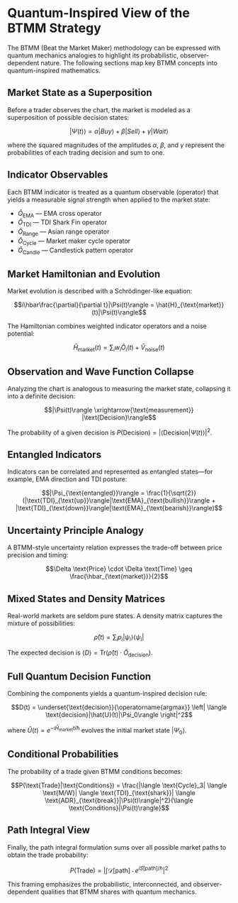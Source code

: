# Quantum-Inspired View of the BTMM Strategy

The BTMM (Beat the Market Maker) methodology can be expressed with quantum mechanics analogies to highlight its probabilistic, observer-dependent nature. The following sections map key BTMM concepts into quantum-inspired mathematics.

## Market State as a Superposition

Before a trader observes the chart, the market is modeled as a superposition of possible decision states:

$$|\Psi(t)\rangle = \alpha|Buy\rangle + \beta|Sell\rangle + \gamma|Wait\rangle$$

where the squared magnitudes of the amplitudes $\alpha$, $\beta$, and $\gamma$ represent the probabilities of each trading decision and sum to one.

## Indicator Observables

Each BTMM indicator is treated as a quantum observable (operator) that yields a measurable signal strength when applied to the market state:

- $\hat{O}_{\text{EMA}}$ — EMA cross operator
- $\hat{O}_{\text{TDI}}$ — TDI Shark Fin operator
- $\hat{O}_{\text{Range}}$ — Asian range operator
- $\hat{O}_{\text{Cycle}}$ — Market maker cycle operator
- $\hat{O}_{\text{Candle}}$ — Candlestick pattern operator

## Market Hamiltonian and Evolution

Market evolution is described with a Schrödinger-like equation:

$$i\hbar\frac{\partial}{\partial t}|\Psi(t)\rangle = \hat{H}_{\text{market}}(t)|\Psi(t)\rangle$$

The Hamiltonian combines weighted indicator operators and a noise potential:

$$\hat{H}_{\text{market}}(t) = \sum_i w_i \hat{O}_i(t) + \hat{V}_{\text{noise}}(t)$$

## Observation and Wave Function Collapse

Analyzing the chart is analogous to measuring the market state, collapsing it into a definite decision:

$$|\Psi(t)\rangle \xrightarrow{\text{measurement}} |\text{Decision}\rangle$$

The probability of a given decision is $P(\text{Decision}) = |\langle \text{Decision}|\Psi(t)\rangle|^2$.

## Entangled Indicators

Indicators can be correlated and represented as entangled states—for example, EMA direction and TDI posture:

$$|\Psi_{\text{entangled}}\rangle = \frac{1}{\sqrt{2}}(|\text{TDI}_{\text{up}}\rangle|\text{EMA}_{\text{bullish}}\rangle + |\text{TDI}_{\text{down}}\rangle|\text{EMA}_{\text{bearish}}\rangle)$$

## Uncertainty Principle Analogy

A BTMM-style uncertainty relation expresses the trade-off between price precision and timing:

$$\Delta \text{Price} \cdot \Delta \text{Time} \geq \frac{\hbar_{\text{market}}}{2}$$

## Mixed States and Density Matrices

Real-world markets are seldom pure states. A density matrix captures the mixture of possibilities:

$$\hat{\rho}(t) = \sum_i p_i |\psi_i\rangle\langle\psi_i|$$

The expected decision is $\langle D \rangle = \text{Tr}(\hat{\rho}(t) \cdot \hat{O}_{\text{decision}})$.

## Full Quantum Decision Function

Combining the components yields a quantum-inspired decision rule:

$$D(t) = \underset{\text{decision}}{\operatorname{argmax}} \left| \langle \text{decision}|\hat{U}(t)|\Psi_0\rangle \right|^2$$

where $\hat{U}(t) = e^{-i\hat{H}_{\text{market}}t/\hbar}$ evolves the initial market state $|\Psi_0\rangle$.

## Conditional Probabilities

The probability of a trade given BTMM conditions becomes:

$$P(\text{Trade}|\text{Conditions}) = \frac{|\langle \text{Cycle}_3| \langle \text{M/W}| \langle \text{TDI}_{\text{shark}}| \langle \text{ADR}_{\text{break}}|\Psi(t)\rangle|^2}{\langle \text{Conditions}|\Psi(t)\rangle}$$

## Path Integral View

Finally, the path integral formulation sums over all possible market paths to obtain the trade probability:

$$P(\text{Trade}) = \left|\int \mathcal{D}[\text{path}] \cdot e^{iS[\text{path}]/\hbar}\right|^2$$

This framing emphasizes the probabilistic, interconnected, and observer-dependent qualities that BTMM shares with quantum mechanics.
